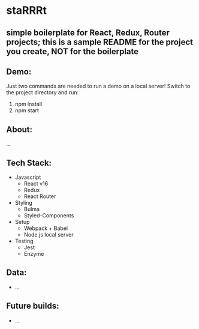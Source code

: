 # staRRRt
## simple boilerplate for React, Redux, Router projects; this is a sample README for the project you create, NOT for the boilerplate

## Demo:
Just two commands are needed to run a demo on a local server! Switch to the project directory and run:
1. npm install
2. npm start

## About:
...

## Tech Stack:
- Javascript
  - React v16
  - Redux
  - React Router
- Styling
  - Bulma
  - Styled-Components
- Setup
  - Webpack + Babel
  - Node.js local server
- Testing
  - Jest
  - Enzyme

## Data:
- ...

## Future builds:
- ...
